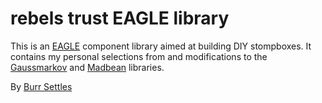 rebels trust EAGLE library
===================

This is an [EAGLE](http://www.cadsoftusa.com/) component library aimed at building DIY stompboxes. It contains my personal selections from and modifications to the [Gaussmarkov](http://gaussmarkov.net/wordpress/tools/software/eagle/eagle-2-libraries/) and [Madbean](http://www.madbeanpedals.com/forum/index.php?topic=12945.0) libraries.

By [Burr Settles](http://www.burrsettles.com/)